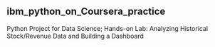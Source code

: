 ## ibm_python_on_Coursera_practice
Python Project for Data Science; Hands-on Lab: Analyzing Historical Stock/Revenue Data and Building a Dashboard
